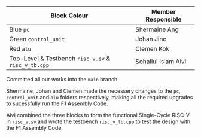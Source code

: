 

|Block Colour|Member Responsible|
|---|---|
|Blue `pc`|Shermaine Ang|
|Green `control_unit`|Johan Jino|
|Red `alu`|Clemen Kok|
|Top-Level & Testbench `risc_v.sv` & `risc_v_tb.cpp`|Sohailul Islam Alvi|

Committed all our works into the `main` branch.

Shermaine, Johan and Clemen made the necessery changes to the `pc`, `control_unit` and `alu` folders respectively, making all the required upgrades to sucessfully run the F1 Assembly Code. 

Alvi combined the three blocks to form the functional Single-Cycle RISC-V in `risc_v.sv` and wrote the testbench `risc_v_tb.cpp` to test the design with the F1 Assembly Code.